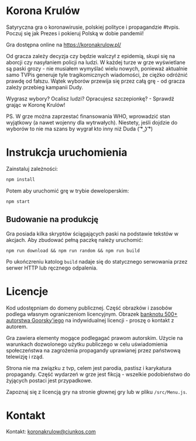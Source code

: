 # Korona Krulów

Satyryczna gra o koronawirusie, polskiej polityce i propagandzie #tvpis. Poczuj się jak Prezes i pokieruj Polską w dobie pandemii!

Gra dostępna online na https://koronakrulow.pl/

Od gracza zależy decyzja czy będzie walczył z epidemią, skupi się na aborcji czy nasyłaniem policji na ludzi. W każdej turze w grze wyświetlane są paski grozy - nie musiałem wymyślać wielu nowych, ponieważ aktualnie samo TVPis generuje tyle tragikomicznych wiadomości, że ciężko odróżnić prawdę od fałszu. Wątek wyborów przewija się przez całą grę - od gracza zależy przebieg kampanii Dudy.

Wygrasz wybory? Ocalisz ludzi? Opracujesz szczepionkę? - Sprawdź grając w Koronę Krulów!

PS. W grze można zaprzestać finansowania WHO, wprowadzić stan wyjątkowy (a nawet wojenny dla wytrwałych). Niestety, jeśli dojdzie do wyborów to nie ma szans by wygrał kto inny niż Duda ( ͡° ͜ʖ ͡°)

# Instrukcja uruchomienia

Zainstaluj zależności:

```sh
npm install
```

Potem aby uruchomić grę w trybie deweloperskim:

```
npm start
```

## Budowanie na produkcję

Gra posiada kilka skryptów ściągających paski na podstawie tekstów w akcjach. Aby zbudować pełną paczkę należy uruchomić:

```
npm run download && npm run random && npm run build
```

Po ukończreniu katolog `build` nadaje się do statycznego serwowania przez serwer HTTP lub ręcznego odpalenia.

# Licencje

Kod udostępniam do domeny publicznej. Część obrazków i zasobów podlega własnym ograniczeniom licencyjnym. Obrazek [banknotu 500+ autorstwa Goorsky'iego](http://goorsky.pl/nowy-banknot-500/) na indywidualnej licencji - proszę o kontakt z autorem.

Gra zawiera elementy mogące podlegagać prawom autorskim. Użycie na warunkach dozwolonego użytku publiczego w celu uświadomienia społeczeństwa na zagrożenia propagandy uprawianej przez państwową telewizję i rząd.

Strona nie ma związku z tvp, celem jest parodia, pastisz i karykatura propagandy. Część wydarzeń w grze jest fikcją - wszelkie podobieństwo do żyjących postaci jest przypadkowe.

Zapoznaj się z licencją gry na stronie głownej gry lub w pliku `/src/Menu.js`.

# Kontakt

Kontakt: koronakrulow@ciunkos.com
